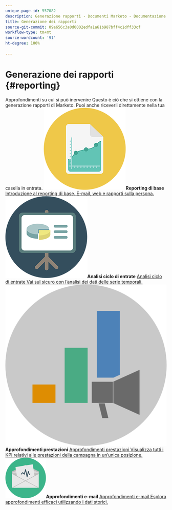 ```yaml
---
unique-page-id: 557082
description: Generazione rapporti - Documenti Marketo - Documentazione del prodotto
title: Generazione dei rapporti
source-git-commit: 09a656c3a0d0002edfa1a61b987bff4c1dff33cf
workflow-type: tm+mt
source-wordcount: '91'
ht-degree: 100%

---
```



# Generazione dei rapporti {#reporting}

Approfondimenti su cui si può inervenire Questo è ciò che si ottiene con la generazione rapporti di Marketo. Puoi anche riceverli direttamente nella tua casella in entrata.
**![Reporting di base](assets/documents-bookmarks-17.png)Reporting di base** [Introduzione al reporting di base. E-mail, web e rapporti sulla persona.](https://docs.marketo.com/display/DOCS/Basic+Reporting)     **![Analisi ciclo di entrate](assets/seo-08.png)Analisi ciclo di entrate** [Analisi ciclo di entrate Vai sul sicuro con l’analisi dei dati delle serie temporali.](https://docs.marketo.com/display/DOCS/Revenue+Cycle+Analytics)     **![Approfondimenti prestazioni](assets/mpi-for-docs-2x.png)Approfondimenti prestazioni** [Approfondimenti prestazioni Visualizza tutti i KPI relativi alle prestazioni della campagna in un’unica posizione.](https://docs.marketo.com/display/DOCS/Marketing+Performance+Insights)     **![Approfondimenti e-mail](assets/email-insights.png)Approfondimenti e-mail** [Approfondimenti e-mail Esplora approfondimenti efficaci utilizzando i dati storici.](https://docs.marketo.com/display/DOCS/Email+Insights)
